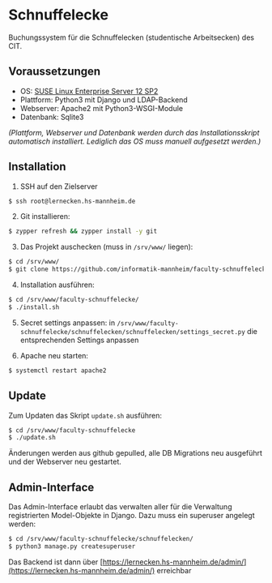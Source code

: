 # Schnuffelecke

Buchungssystem für die Schnuffelecken (studentische Arbeitsecken) des CIT.

## Voraussetzungen
- OS: [SUSE Linux Enterprise Server 12 SP2](https://www.suse.com/releasenotes/x86_64/SUSE-SLES/12-SP2/)
- Plattform: Python3 mit Django und LDAP-Backend
- Webserver: Apache2 mit Python3-WSGI-Module
- Datenbank: Sqlite3

*(Plattform, Webserver und Datenbank werden durch das Installationsskript automatisch installiert. Lediglich das OS muss manuell aufgesetzt werden.)*

## Installation
1. SSH auf den Zielserver
```bash
$ ssh root@lernecken.hs-mannheim.de
```
2. Git installieren:
```bash
$ zypper refresh && zypper install -y git
```
3. Das Projekt auschecken (muss in `/srv/www/` liegen): 
```bash
$ cd /srv/www/
$ git clone https://github.com/informatik-mannheim/faculty-schnuffelecke.git
```
4. Installation ausführen:
```bash
$ cd /srv/www/faculty-schnuffelecke/
$ ./install.sh
```
5. Secret settings anpassen: in `/srv/www/faculty-schnuffelecke/schnuffelecken/schnuffelecken/settings_secret.py` die entsprechenden Settings anpassen

6. Apache neu starten:
```bash
$ systemctl restart apache2
```

## Update
Zum Updaten das Skript `update.sh` ausführen:

```bash
$ cd /srv/www/faculty-schnuffelecke
$ ./update.sh
```

Änderungen werden aus github gepulled, alle DB Migrations neu ausgeführt und der Webserver neu gestartet.

## Admin-Interface
Das Admin-Interface erlaubt das verwalten aller für die Verwaltung registrierten Model-Objekte in Django. Dazu muss ein superuser angelegt werden:

```bash
$ cd /srv/www/faculty-schnuffelecke/schnuffelecken/
$ python3 manage.py createsuperuser
```

Das Backend ist dann über [https://lernecken.hs-mannheim.de/admin/](https://lernecken.hs-mannheim.de/admin/) erreichbar

